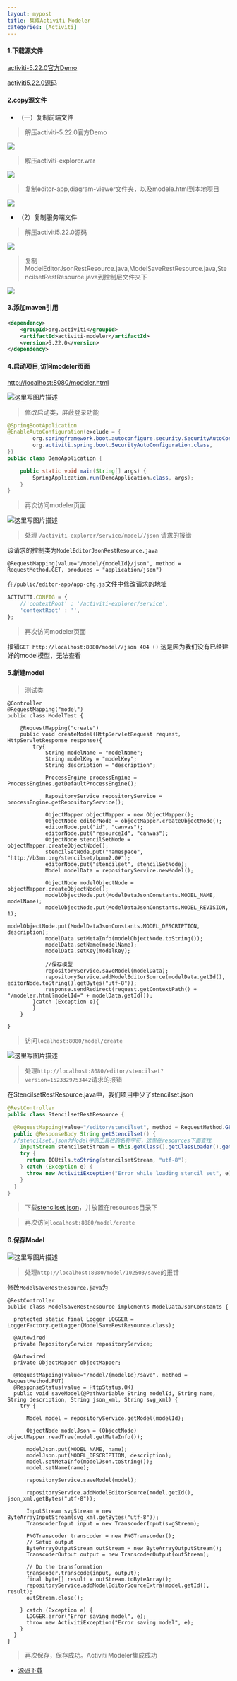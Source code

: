 ```yaml
---
layout: mypost
title: 集成Activiti Modeler
categories: [Activiti]
---
```


#### **1.下载源文件**

[activiti-5.22.0官方Demo](https://pan.baidu.com/s/1Lv3zSBpPNW4d6M6DXPsoTw)

[activiti5.22.0源码](https://pan.baidu.com/s/1xPptjjNnbMf_2XSrHcKcPA)

#### **2.copy源文件**
 * （一）复制前端文件

> 解压activiti-5.22.0官方Demo

![](https://wx1.sinaimg.cn/mw690/becbe214gy1fq6ion7ue2j20eu048dfv.jpg)

> 解压activiti-explorer.war

![](https://wx4.sinaimg.cn/mw690/becbe214gy1fq6ip9yo0vj20d405ejrj.jpg)

> 复制editor-app,diagram-viewer文件夹，以及modele.html到本地项目

![](https://wx3.sinaimg.cn/mw690/becbe214gy1fq6imxshnpj20b70e9jrw.jpg)

*  （2）复制服务端文件

> 解压activiti5.22.0源码

![](https://wx4.sinaimg.cn/mw690/becbe214gy1fq6j9d4wzgj20vu0hfq49.jpg)

> 复制ModelEditorJsonRestResource.java,ModelSaveRestResource.java,StencilsetRestResource.java到控制层文件夹下

![](https://wx1.sinaimg.cn/mw690/becbe214gy1fq7brr7hyqj20d10gfq3k.jpg)

#### **3.添加maven引用**
```xml
<dependency>
	<groupId>org.activiti</groupId>
	<artifactId>activiti-modeler</artifactId>
	<version>5.22.0</version>
</dependency>
```
#### **4.启动项目,访问modeler页面**

[http://localhost:8080/modeler.html](http://localhost:8080/modeler.html)

![这里写图片描述](https://wx1.sinaimg.cn/mw690/becbe214gy1fq7c0o0nvcj209o06baa0.jpg)

> 修改启动类，屏蔽登录功能

```java
@SpringBootApplication
@EnableAutoConfiguration(exclude = {
		org.springframework.boot.autoconfigure.security.SecurityAutoConfiguration.class,
		org.activiti.spring.boot.SecurityAutoConfiguration.class,
})
public class DemoApplication {

	public static void main(String[] args) {
		SpringApplication.run(DemoApplication.class, args);
	}
}
```

>再次访问modeler页面

![这里写图片描述](https://wx4.sinaimg.cn/mw690/becbe214gy1fq7cah1v0qj21f80sa417.jpg)


>处理 `/activiti-explorer/service/model//json` 请求的报错

该请求的控制类为`ModelEditorJsonRestResource.java`


```
@RequestMapping(value="/model/{modelId}/json", method = RequestMethod.GET, produces = "application/json")
```
在`/public/editor-app/app-cfg.js`文件中修改请求的地址


```js
ACTIVITI.CONFIG = {
	//'contextRoot' : '/activiti-explorer/service',
	'contextRoot' : '',
};
```

> 再次访问modeler页面

报错`GET http://localhost:8080/model//json 404 ()`
这是因为我们没有已经建好的model模型，无法查看

#### **5.新建model**

> 测试类

```
@Controller
@RequestMapping("model")
public class ModelTest {

    @RequestMapping("create")
    public void createModel(HttpServletRequest request, HttpServletResponse response){
        try{
            String modelName = "modelName";
            String modelKey = "modelKey";
            String description = "description";

            ProcessEngine processEngine = ProcessEngines.getDefaultProcessEngine();

            RepositoryService repositoryService = processEngine.getRepositoryService();

            ObjectMapper objectMapper = new ObjectMapper();
            ObjectNode editorNode = objectMapper.createObjectNode();
            editorNode.put("id", "canvas");
            editorNode.put("resourceId", "canvas");
            ObjectNode stencilSetNode = objectMapper.createObjectNode();
            stencilSetNode.put("namespace", "http://b3mn.org/stencilset/bpmn2.0#");
            editorNode.put("stencilset", stencilSetNode);
            Model modelData = repositoryService.newModel();

            ObjectNode modelObjectNode = objectMapper.createObjectNode();
            modelObjectNode.put(ModelDataJsonConstants.MODEL_NAME, modelName);
            modelObjectNode.put(ModelDataJsonConstants.MODEL_REVISION, 1);
            modelObjectNode.put(ModelDataJsonConstants.MODEL_DESCRIPTION, description);
            modelData.setMetaInfo(modelObjectNode.toString());
            modelData.setName(modelName);
            modelData.setKey(modelKey);

            //保存模型
            repositoryService.saveModel(modelData);
            repositoryService.addModelEditorSource(modelData.getId(), editorNode.toString().getBytes("utf-8"));
            response.sendRedirect(request.getContextPath() + "/modeler.html?modelId=" + modelData.getId());
        }catch (Exception e){
        }
    }

}
```

> 访问`localhost:8080/model/create`


![这里写图片描述](https://wx2.sinaimg.cn/mw690/becbe214gy1fq7dx00vb8j21h70sg0w4.jpg)


>处理`http://localhost:8080/editor/stencilset?version=1523329753442`请求的报错


在StencilsetRestResource.java中，我们项目中少了stencilset.json
```java
@RestController
public class StencilsetRestResource {

  @RequestMapping(value="/editor/stencilset", method = RequestMethod.GET, produces = "application/json;charset=utf-8")
  public @ResponseBody String getStencilset() {
  //stencilset.json为Model中的工具栏的名称字符，这里在resources下面查找
    InputStream stencilsetStream = this.getClass().getClassLoader().getResourceAsStream("stencilset.json");
    try {
      return IOUtils.toString(stencilsetStream, "utf-8");
    } catch (Exception e) {
      throw new ActivitiException("Error while loading stencil set", e);
    }
  }
}
```

> 下载[stencilset.json](https://pan.baidu.com/s/1RV-71YHWnYxWINO5mdUZbA)，并放置在resources目录下

>  再次访问`localhost:8080/model/create`

#### **6.保存Model**
![这里写图片描述](https://wx3.sinaimg.cn/mw690/becbe214gy1fq7eb4mxzsj21h90qpjuy.jpg)

> 处理`http://localhost:8080/model/102503/save`的报错

修改`ModelSaveRestResource.java`为

```
@RestController
public class ModelSaveRestResource implements ModelDataJsonConstants {

  protected static final Logger LOGGER = LoggerFactory.getLogger(ModelSaveRestResource.class);

  @Autowired
  private RepositoryService repositoryService;

  @Autowired
  private ObjectMapper objectMapper;

  @RequestMapping(value="/model/{modelId}/save", method = RequestMethod.PUT)
  @ResponseStatus(value = HttpStatus.OK)
  public void saveModel(@PathVariable String modelId, String name, String description, String json_xml, String svg_xml) {
    try {

      Model model = repositoryService.getModel(modelId);

      ObjectNode modelJson = (ObjectNode) objectMapper.readTree(model.getMetaInfo());

      modelJson.put(MODEL_NAME, name);
      modelJson.put(MODEL_DESCRIPTION, description);
      model.setMetaInfo(modelJson.toString());
      model.setName(name);

      repositoryService.saveModel(model);

      repositoryService.addModelEditorSource(model.getId(), json_xml.getBytes("utf-8"));

      InputStream svgStream = new ByteArrayInputStream(svg_xml.getBytes("utf-8"));
      TranscoderInput input = new TranscoderInput(svgStream);

      PNGTranscoder transcoder = new PNGTranscoder();
      // Setup output
      ByteArrayOutputStream outStream = new ByteArrayOutputStream();
      TranscoderOutput output = new TranscoderOutput(outStream);

      // Do the transformation
      transcoder.transcode(input, output);
      final byte[] result = outStream.toByteArray();
      repositoryService.addModelEditorSourceExtra(model.getId(), result);
      outStream.close();

    } catch (Exception e) {
      LOGGER.error("Error saving model", e);
      throw new ActivitiException("Error saving model", e);
    }
  }
}
```
> 再次保存，保存成功。Activiti Modeler集成成功

* [源码下载](https://pan.baidu.com/s/1B2QUsMIaOiUegEHaKvzOzw)
